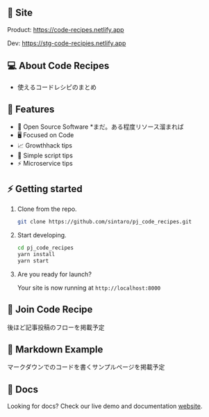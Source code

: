 ## 👾 Site

Product:
https://code-recipes.netlify.app

Dev:
https://stg-code-recipies.netlify.app


## 💻 About Code Recipes

- 使えるコードレシピのまとめ

## 🚀 Features

- 📝 Open Source Software *まだ。ある程度リソース溜まれば
- 🖥 Focused on Code
- 📈 Growthhack tips
- 📄 Simple script tips
- ⚡️ Microservice tips

## ⚡️ Getting started

1. Clone from the repo.

    ```sh
    git clone https://github.com/sintaro/pj_code_recipes.git
    ```

2. Start developing.

    ```sh
    cd pj_code_recipes
    yarn install
    yarn start
    ```

3. Are you ready for launch? 

    Your site is now running at `http://localhost:8000`

## 📝 Join Code Recipe

後ほど記事投稿のフローを掲載予定


## 🌈 Markdown Example

マークダウンでのコードを書くサンプルページを掲載予定

## 📄 Docs

Looking for docs? Check our live demo and documentation [website](https://rocketdocs.netlify.com).

